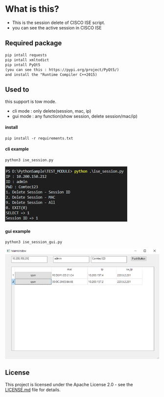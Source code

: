 # What is this?
 - This is the session delete of CISCO ISE script.
 - you can see the active session in CISCO ISE

## Required package
	pip intall requests
	pip intall xmltodict
	pip intall PyQt5
	(you can see this : https://pypi.org/project/PyQt5/)
	and install the "Runtime Compiler C++2015)

## Used to
 this support is tow mode.
 - cli mode : only delete(session, mac, ip)
 - gui mode : any function(show session, delete session/mac/ip)

#### install
	pip install -r requirements.txt

#### cli example
	python3 ise_session.py
<img src="./doc/ise_session_cli.png">
	
#### gui example
	python3 ise_session_gui.py
<img src="./doc/ise_session_gui.png">
	

## License
This project is licensed under the Apache License 2.0 - see the  [LICENSE.md](./LICENSE.md) file for details.


